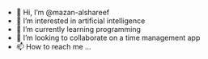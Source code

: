 - 👋 Hi, I’m @mazan-alshareef
- 👀 I’m interested in artificial intelligence
- 🌱 I’m currently learning programming
- 💞️ I’m looking to collaborate on a time management app
- 📫 How to reach me ...

<!---
mazen-elsherif/mazen-elsherif is a ✨ special ✨ repository because its `README.md` (this file) appears on your GitHub profile.
You can click the Preview link to take a look at your changes.
--->
